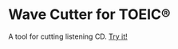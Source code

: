 # Wave Cutter for TOEIC&reg;
A tool for cutting listening CD. [Try it!](http://jinjor.github.io/wave-cutter-for-toeic)
